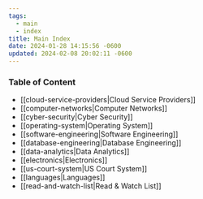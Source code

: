 ```yaml
---
tags:
  - main
  - index
title: Main Index
date: 2024-01-28 14:15:56 -0600
updated: 2024-02-08 20:02:11 -0600
---
```


### Table of Content

* [[cloud-service-providers|Cloud Service Providers]]
* [[computer-networks|Computer Networks]]
* [[cyber-security|Cyber Security]]
* [[operating-system|Operating System]]
* [[software-engineering|Software Engineering]]
* [[database-engineering|Database Engineering]]
* [[data-analytics|Data Analytics]]
* [[electronics|Electronics]]
* [[us-court-system|US Court System]]
* [[languages|Languages]]
* [[read-and-watch-list|Read & Watch List]]
